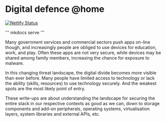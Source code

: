 # Digital defence @home

[![Netlify Status](https://api.netlify.com/api/v1/badges/1a5f4498-8ee8-48c4-8619-ec8b7c15ba9d/deploy-status)](https://landscape.tymyrddin.dev)


'''
mkdocs serve
'''

Many government services and commercial sectors push apps on-line though, and increasingly people are obliged to use devices for education, work, and play. Often these apps are not very secure, while devices may be shared among family members, increasing the chance for exposure to malware.

In this changing threat landscape, the digital divide becomes more visible than ever before. Many people have limited access to technology or lack the ability (skills, resources) to use technology securely. And the weakest spots are the most likely point of entry.

These write-ups are about understanding the landscape for securing the entire stack in our respective contexts as good as we can, down to storage components and add-on peripherals, operating systems, virtualisation layers, system libraries and external APIs, etc. 

